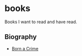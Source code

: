 # books
Books I want to read and have read.


## Biography
+ [Born a Crime](https://www.goodreads.com/book/show/29780253-born-a-crime)